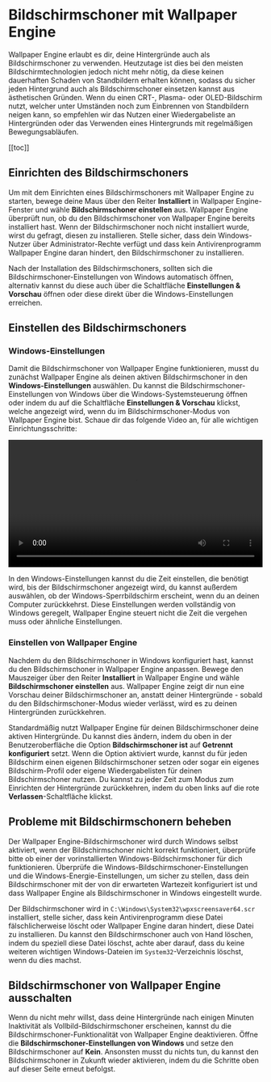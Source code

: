 # Bildschirmschoner mit Wallpaper Engine

Wallpaper Engine erlaubt es dir, deine Hintergründe auch als Bildschirmschoner zu verwenden. Heutzutage ist dies bei den meisten Bildschirmtechnologien jedoch nicht mehr nötig, da diese keinen dauerhaften Schaden von Standbildern erhalten können, sodass du sicher jeden Hintergrund auch als Bildschirmschoner einsetzen kannst aus ästhetischen Gründen. Wenn du einen CRT-, Plasma- oder OLED-Bildschirm nutzt, welcher unter Umständen noch zum Einbrennen von Standbildern neigen kann, so empfehlen wir das Nutzen einer Wiedergabeliste an Hintergründen oder das Verwenden eines Hintergrunds mit regelmäßigen Bewegungsabläufen.

[[toc]]

## Einrichten des Bildschirmschoners

Um mit dem Einrichten eines Bildschirmschoners mit Wallpaper Engine zu starten, bewege deine Maus über den Reiter **Installiert** in Wallpaper Engine-Fenster und wähle **Bildschirmschoner einstellen** aus. Wallpaper Engine überprüft nun, ob du den Bildschirmschoner von Wallpaper Engine bereits installiert hast. Wenn der Bildschirmschoner noch nicht installiert wurde, wirst du gefragt, diesen zu installieren. Stelle sicher, dass dein Windows-Nutzer über Administrator-Rechte verfügt und dass kein Antivirenprogramm Wallpaper Engine daran hindert, den Bildschirmschoner zu installieren.

Nach der Installation des Bildschirmschoners, sollten sich die Bildschirmschoner-Einstellungen von Windows automatisch öffnen, alternativ kannst du diese auch über die Schaltfläche **Einstellungen & Vorschau** öffnen oder diese direkt über die Windows-Einstellungen erreichen.

## Einstellen des Bildschirmschoners

### Windows-Einstellungen

Damit die Bildschirmschoner von Wallpaper Engine funktionieren, musst du zunächst Wallpaper Engine als deinen aktiven Bildschirmschoner in den **Windows-Einstellungen** auswählen. Du kannst die Bildschirmschoner-Einstellungen von Windows über die Windows-Systemsteuerung öffnen oder indem du auf die Schaltfläche **Einstellungen & Vorschau** klickst, welche angezeigt wird, wenn du im Bildschirmschoner-Modus von Wallpaper Engine bist. Schaue dir das folgende Video an, für alle wichtigen Einrichtungsschritte:

<video width="100%" controls autoplay loop>
  <source src="/videos/screensaver_setup.mp4" type="video/mp4">
  Dein Browser unterstützt das Video-Tag nicht.
</video>

In den Windows-Einstellungen kannst du die Zeit einstellen, die benötigt wird, bis der Bildschirmschoner angezeigt wird, du kannst außerdem auswählen, ob der Windows-Sperrbildschirm erscheint, wenn du an deinen Computer zurückkehrst. Diese Einstellungen werden vollständig von Windows geregelt, Wallpaper Engine steuert nicht die Zeit die vergehen muss oder ähnliche Einstellungen.

### Einstellen von Wallpaper Engine

Nachdem du den Bildschirmschoner in Windows konfiguriert hast, kannst du den Bildschirmschoner in Wallpaper Engine anpassen. Bewege den Mauszeiger über den Reiter **Installiert** in Wallpaper Engine und wähle **Bildschirmschoner einstellen** aus. Wallpaper Engine zeigt dir nun eine Vorschau deiner Bildschirmschoner an, anstatt deiner Hintergründe - sobald du den Bildschirmschoner-Modus wieder verlässt, wird es zu deinen Hintergründen zurückkehren.

Standardmäßig nutzt Wallpaper Engine für deinen Bildschirmschoner deine aktiven Hintergründe. Du kannst dies ändern, indem du oben in der Benutzeroberfläche die Option **Bildschirmschoner ist** auf **Getrennt konfiguriert** setzt. Wenn die Option aktiviert wurde, kannst du für jeden Bildschirm einen eigenen Bildschirmschoner setzen oder sogar ein eigenes Bildschirm-Profil oder eigene Wiedergabelisten für deinen Bildschirmschoner nutzen. Du kannst zu jeder Zeit zum Modus zum Einrichten der Hintergründe zurückkehren, indem du oben links auf die rote **Verlassen**-Schaltfläche klickst.

## Probleme mit Bildschirmschonern beheben

Der Wallpaper Engine-Bildschirmschoner wird durch Windows selbst aktiviert, wenn der Bildschirmschoner nicht korrekt funktioniert, überprüfe bitte ob einer der vorinstallierten Windows-Bildschirmschoner für dich funktionieren. Überprüfe die Windows-Bildschirmschoner-Einstellungen und die Windows-Energie-Einstellungen, um sicher zu stellen, dass dein Bildschirmschoner mit der von dir erwarteten Wartezeit konfiguriert ist und dass Wallpaper Engine als Bildschirmschoner in Windows eingestellt wurde.

Der Bildschirmschoner wird in `C:\Windows\System32\wpxscreensaver64.scr` installiert, stelle sicher, dass kein Antivirenprogramm diese Datei fälschlicherweise löscht oder Wallpaper Engine daran hindert, diese Datei zu installieren. Du kannst den Bildschirmschoner auch von Hand löschen, indem du speziell diese Datei löschst, achte aber darauf, dass du keine weiteren wichtigen Windows-Dateien im `System32`-Verzeichnis löschst, wenn du dies machst.

## Bildschirmschoner von Wallpaper Engine ausschalten

Wenn du nicht mehr willst, dass deine Hintergründe nach einigen Minuten Inaktivität als Vollbild-Bildschirmschoner erscheinen, kannst du die Bildschirmschoner-Funktionalität von Wallpaper Engine deaktivieren. Öffne die **Bildschirmschoner-Einstellungen von Windows** und setze den Bildschirmschoner auf **Kein**. Ansonsten musst du nichts tun, du kannst den Bildschirmschoner in Zukunft wieder aktivieren, indem du die Schritte oben auf dieser Seite erneut befolgst.